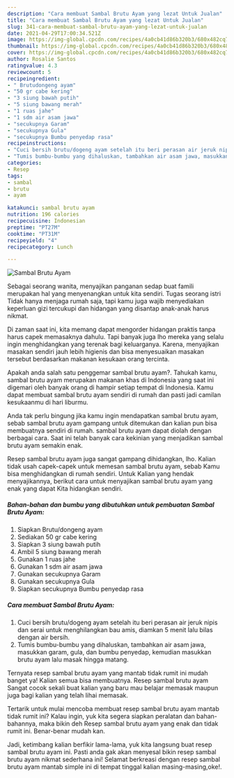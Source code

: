 ```yaml
---
description: "Cara membuat Sambal Brutu Ayam yang lezat Untuk Jualan"
title: "Cara membuat Sambal Brutu Ayam yang lezat Untuk Jualan"
slug: 341-cara-membuat-sambal-brutu-ayam-yang-lezat-untuk-jualan
date: 2021-04-29T17:00:34.521Z
image: https://img-global.cpcdn.com/recipes/4a0cb41d86b320b3/680x482cq70/sambal-brutu-ayam-foto-resep-utama.jpg
thumbnail: https://img-global.cpcdn.com/recipes/4a0cb41d86b320b3/680x482cq70/sambal-brutu-ayam-foto-resep-utama.jpg
cover: https://img-global.cpcdn.com/recipes/4a0cb41d86b320b3/680x482cq70/sambal-brutu-ayam-foto-resep-utama.jpg
author: Rosalie Santos
ratingvalue: 4.3
reviewcount: 5
recipeingredient:
- " Brutudongeng ayam"
- "50 gr cabe kering"
- "3 siung bawah putih"
- "5 siung bawang merah"
- "1 ruas jahe"
- "1 sdm air asam jawa"
- "secukupnya Garam"
- "secukupnya Gula"
- "secukupnya Bumbu penyedap rasa"
recipeinstructions:
- "Cuci bersih brutu/dogeng ayam setelah itu beri perasan air jeruk nipis dan serai untuk menghilangkan bau amis, diamkan 5 menit lalu bilas dengan air bersih."
- "Tumis bumbu-bumbu yang dihaluskan, tambahkan air asam jawa, masukkan garam, gula, dan bumbu penyedap, kemudian masukkan brutu ayam lalu masak hingga matang."
categories:
- Resep
tags:
- sambal
- brutu
- ayam

katakunci: sambal brutu ayam 
nutrition: 196 calories
recipecuisine: Indonesian
preptime: "PT27M"
cooktime: "PT31M"
recipeyield: "4"
recipecategory: Lunch

---
```



![Sambal Brutu Ayam](https://img-global.cpcdn.com/recipes/4a0cb41d86b320b3/680x482cq70/sambal-brutu-ayam-foto-resep-utama.jpg)

Sebagai seorang wanita, menyajikan panganan sedap buat famili merupakan hal yang menyenangkan untuk kita sendiri. Tugas seorang istri Tidak hanya menjaga rumah saja, tapi kamu juga wajib menyediakan keperluan gizi tercukupi dan hidangan yang disantap anak-anak harus nikmat.

Di zaman  saat ini, kita memang dapat mengorder hidangan praktis tanpa harus capek memasaknya dahulu. Tapi banyak juga lho mereka yang selalu ingin menghidangkan yang terenak bagi keluarganya. Karena, menyajikan masakan sendiri jauh lebih higienis dan bisa menyesuaikan masakan tersebut berdasarkan makanan kesukaan orang tercinta. 



Apakah anda salah satu penggemar sambal brutu ayam?. Tahukah kamu, sambal brutu ayam merupakan makanan khas di Indonesia yang saat ini digemari oleh banyak orang di hampir setiap tempat di Indonesia. Kamu dapat membuat sambal brutu ayam sendiri di rumah dan pasti jadi camilan kesukaanmu di hari liburmu.

Anda tak perlu bingung jika kamu ingin mendapatkan sambal brutu ayam, sebab sambal brutu ayam gampang untuk ditemukan dan kalian pun bisa membuatnya sendiri di rumah. sambal brutu ayam dapat diolah dengan berbagai cara. Saat ini telah banyak cara kekinian yang menjadikan sambal brutu ayam semakin enak.

Resep sambal brutu ayam juga sangat gampang dihidangkan, lho. Kalian tidak usah capek-capek untuk memesan sambal brutu ayam, sebab Kamu bisa menghidangkan di rumah sendiri. Untuk Kalian yang hendak menyajikannya, berikut cara untuk menyajikan sambal brutu ayam yang enak yang dapat Kita hidangkan sendiri.

<!--inarticleads1-->

##### Bahan-bahan dan bumbu yang dibutuhkan untuk pembuatan Sambal Brutu Ayam:

1. Siapkan  Brutu/dongeng ayam
1. Sediakan 50 gr cabe kering
1. Siapkan 3 siung bawah putih
1. Ambil 5 siung bawang merah
1. Gunakan 1 ruas jahe
1. Gunakan 1 sdm air asam jawa
1. Gunakan secukupnya Garam
1. Gunakan secukupnya Gula
1. Siapkan secukupnya Bumbu penyedap rasa




<!--inarticleads2-->

##### Cara membuat Sambal Brutu Ayam:

1. Cuci bersih brutu/dogeng ayam setelah itu beri perasan air jeruk nipis dan serai untuk menghilangkan bau amis, diamkan 5 menit lalu bilas dengan air bersih.
1. Tumis bumbu-bumbu yang dihaluskan, tambahkan air asam jawa, masukkan garam, gula, dan bumbu penyedap, kemudian masukkan brutu ayam lalu masak hingga matang.




Ternyata resep sambal brutu ayam yang mantab tidak rumit ini mudah banget ya! Kalian semua bisa membuatnya. Resep sambal brutu ayam Sangat cocok sekali buat kalian yang baru mau belajar memasak maupun juga bagi kalian yang telah lihai memasak.

Tertarik untuk mulai mencoba membuat resep sambal brutu ayam mantab tidak rumit ini? Kalau ingin, yuk kita segera siapkan peralatan dan bahan-bahannya, maka bikin deh Resep sambal brutu ayam yang enak dan tidak rumit ini. Benar-benar mudah kan. 

Jadi, ketimbang kalian berfikir lama-lama, yuk kita langsung buat resep sambal brutu ayam ini. Pasti anda gak akan menyesal bikin resep sambal brutu ayam nikmat sederhana ini! Selamat berkreasi dengan resep sambal brutu ayam mantab simple ini di tempat tinggal kalian masing-masing,oke!.

